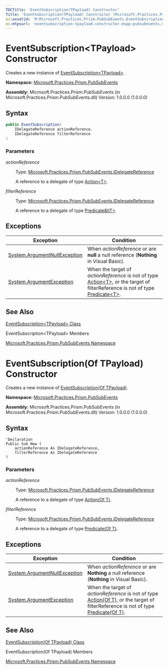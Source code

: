 ```yaml
---
TOCTitle: 'EventSubscription(TPayload) Constructor'
Title: 'EventSubscription(TPayload) Constructor (Microsoft.Practices.Prism.PubSubEvents)'
ms:assetid: 'M:Microsoft.Practices.Prism.PubSubEvents.EventSubscription\`1.\#ctor(Microsoft.Practices.Prism.PubSubEvents.IDelegateReference,Microsoft.Practices.Prism.PubSubEvents.IDelegateReference)'
ms:mtpsurl: 'eventsubscription-tpayload-constructor-mspp-pubsubevents.md'
---
```


# EventSubscription&lt;TPayload&gt; Constructor

Creates a new instance of [EventSubscription&lt;TPayload&gt;](eventsubscription-tpayload-class-mspp-pubsubevents.md).

**Namespace:** [Microsoft.Practices.Prism.PubSubEvents](mspp-pubsubevents-namespace.md)

**Assembly:** Microsoft.Practices.Prism.PubSubEvents (in Microsoft.Practices.Prism.PubSubEvents.dll) Version: 1.0.0.0 (1.0.0.0)

## Syntax

``` C#
public EventSubscription(
	IDelegateReference actionReference,
	IDelegateReference filterReference
)
```


### Parameters

*actionReference*

&nbsp;&nbsp;&nbsp;&nbsp;&nbsp;&nbsp;&nbsp;&nbsp;Type: [Microsoft.Practices.Prism.PubSubEvents.IDelegateReference](idelegatereference-interface-mspp-pubsubevents.md)

&nbsp;&nbsp;&nbsp;&nbsp;&nbsp;&nbsp;&nbsp;&nbsp;A reference to a delegate of type [Action&lt;T&gt;](http://msdn.microsoft.com/en-us/library/018hxwa8).

*filterReference*  

&nbsp;&nbsp;&nbsp;&nbsp;&nbsp;&nbsp;&nbsp;&nbsp;Type: [Microsoft.Practices.Prism.PubSubEvents.IDelegateReference](idelegatereference-interface-mspp-pubsubevents.md)

&nbsp;&nbsp;&nbsp;&nbsp;&nbsp;&nbsp;&nbsp;&nbsp;A reference to a delegate of type [Predicate&ltT&gt;](http://msdn.microsoft.com/en-us/library/bfcke1bz).

## Exceptions

| Exception                                                                             | Condition                                                                                                                                                                                                                                                                      |
|---------------------------------------------------------------------------------------|--------------------------------------------------------------------------------------------------------------------------------------------------------------------------------------------------------------------------------------------------------------------------------|
| [System.ArgumentNullException](http://msdn.microsoft.com/en-us/library/27426hcy) |When *actionReference* or are **null** a null reference (**Nothing** in Visual Basic).                                                                                                                                                                                     |
| [System.ArgumentException](http://msdn.microsoft.com/en-us/library/3w1b3114)     |When the target of *actionReference* is not of type [Action&lt;T&gt;](http://msdn.microsoft.com/en-us/library/018hxwa8), or the target of filterReference is not of type [Predicate&lt;T&gt;](http://msdn.microsoft.com/en-us/library/bfcke1bz).|

## See Also

[EventSubscription&lt;TPayload&gt; Class](eventsubscription-tpayload-class-mspp-pubsubevents.md)

EventSubscription&lt;TPayload&gt; Members

[Microsoft.Practices.Prism.PubSubEvents Namespace](mspp-pubsubevents-namespace.md)

# EventSubscription(Of TPayload) Constructor 

Creates a new instance of [EventSubscription(Of TPayload)](eventsubscription-tpayload-class-mspp-pubsubevents.md).

**Namespace:** [Microsoft.Practices.Prism.PubSubEvents](mspp-pubsubevents-namespace.md)

**Assembly:** Microsoft.Practices.Prism.PubSubEvents (in Microsoft.Practices.Prism.PubSubEvents.dll) Version: 1.0.0.0 (1.0.0.0)

## Syntax

``` VB
'Declaration
Public Sub New ( 
	actionReference As IDelegateReference,
	filterReference As IDelegateReference
)
```


### Parameters

*actionReference*

&nbsp;&nbsp;&nbsp;&nbsp;&nbsp;&nbsp;&nbsp;&nbsp;Type: [Microsoft.Practices.Prism.PubSubEvents.IDelegateReference](idelegatereference-interface-mspp-pubsubevents.md)

&nbsp;&nbsp;&nbsp;&nbsp;&nbsp;&nbsp;&nbsp;&nbsp;A reference to a delegate of type [Action(Of T)](http://msdn.microsoft.com/en-us/library/018hxwa8).

*filterReference*  

&nbsp;&nbsp;&nbsp;&nbsp;&nbsp;&nbsp;&nbsp;&nbsp;Type: [Microsoft.Practices.Prism.PubSubEvents.IDelegateReference](idelegatereference-interface-mspp-pubsubevents.md)

&nbsp;&nbsp;&nbsp;&nbsp;&nbsp;&nbsp;&nbsp;&nbsp;A reference to a delegate of type [Predicate(Of T)](http://msdn.microsoft.com/en-us/library/bfcke1bz).

## Exceptions

| Exception                                                                             | Condition                                                                                                                                                                                                                                                                      |
|---------------------------------------------------------------------------------------|--------------------------------------------------------------------------------------------------------------------------------------------------------------------------------------------------------------------------------------------------------------------------------|
| [System.ArgumentNullException](http://msdn.microsoft.com/en-us/library/27426hcy) |When *actionReference* or are **Nothing** a null reference (**Nothing** in Visual Basic).                                                                                                                                                                                     |
| [System.ArgumentException](http://msdn.microsoft.com/en-us/library/3w1b3114)     |When the target of *actionReference* is not of type [Action(Of T)](http://msdn.microsoft.com/en-us/library/018hxwa8), or the target of filterReference is not of type [Predicate(Of T)](http://msdn.microsoft.com/en-us/library/bfcke1bz).|

## See Also

[EventSubscription(Of TPayload) Class](eventsubscription-tpayload-class-mspp-pubsubevents.md)

EventSubscription(Of TPayload) Members

[Microsoft.Practices.Prism.PubSubEvents Namespace](mspp-pubsubevents-namespace.md)

